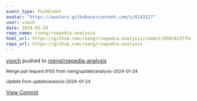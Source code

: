 ```yaml
---
event_type: PushEvent
avatar: "https://avatars.githubusercontent.com/u/814322?"
user: vsoch
date: 2024-01-24
repo_name: rseng/rsepedia-analysis
html_url: https://github.com/rseng/rsepedia-analysis/commit/b50c613ffbe7ab3c602187239baebee37e14f00b
repo_url: https://github.com/rseng/rsepedia-analysis
---
```


<a href='https://github.com/vsoch' target='_blank'>vsoch</a> pushed to <a href='https://github.com/rseng/rsepedia-analysis' target='_blank'>rseng/rsepedia-analysis</a>

<small>Merge pull request #105 from rseng/update/analysis-2024-01-24

Update from update/analysis-2024-01-24</small>

<a href='https://github.com/rseng/rsepedia-analysis/commit/b50c613ffbe7ab3c602187239baebee37e14f00b' target='_blank'>View Commit</a>